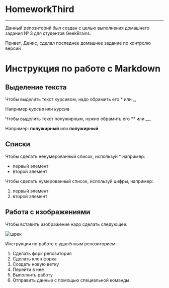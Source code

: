 # HomeworkThird

---

Данный репозиторий был создан с целью выполнения домашнего задания № 3 для студентов GeekBrains.

Привет, Денис, сделал последнее домашнее задание по контролю версий

# Инструкция по работе с Markdown

## Выделение текста
Чтобы выделить текст курсивом, надо обрамить его * или _, 

Например *курсив* или _курсив_

Чтобы выделить текст полужирным, нужно обрамить его ** или __, 

Например: **полужирный** или __полужирный__


## Списки
Чтобы сделать ненумерованный список, используй *
например:
* первый элемент
* второй элемент

Чтобы сделать нумерованный список, используй цифры, например:
1. первый элемент
2. второй элемент


## Работа с изображениями
Чтобы вставить изображение надо сделать следующее:

![шрек](Шрек.jpg)

Инструкция по работе с удалённым репозиторием:
1. Сделать форк репозитория
2. Сделать клон форка
3. Создать новую ветку
4. Перейти в неё
5. Выполнить работу
6. Отправить данные с помощью специальной команды